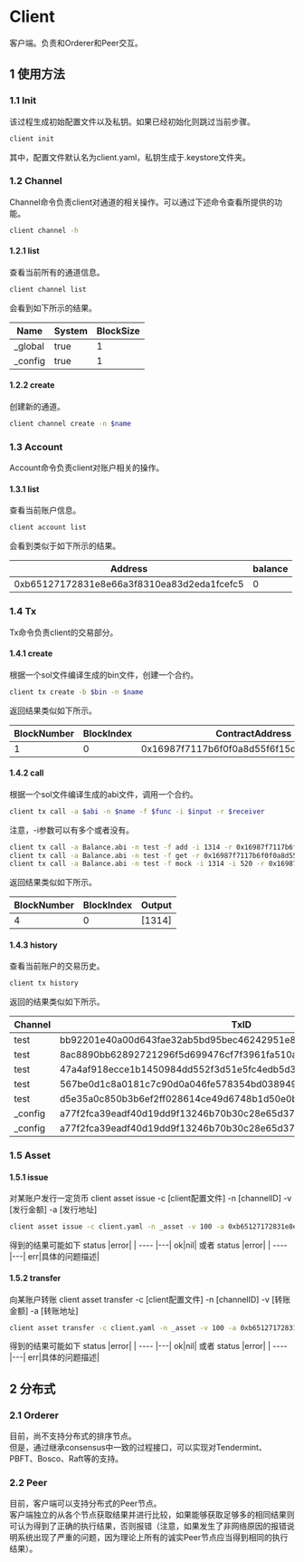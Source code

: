 # Client

客户端。负责和Orderer和Peer交互。

## 1 使用方法

### 1.1 Init

该过程生成初始配置文件以及私钥。如果已经初始化则跳过当前步骤。

```bash
client init
```

其中，配置文件默认名为client.yaml，私钥生成于.keystore文件夹。

### 1.2 Channel

Channel命令负责client对通道的相关操作。可以通过下述命令查看所提供的功能。

```bash
client channel -h
```

#### 1.2.1 list

查看当前所有的通道信息。

```bash
client channel list
```

会看到如下所示的结果。

Name | System | BlockSize
---- | --- | ---
_global | true | 1
_config | true | 1

#### 1.2.2 create

创建新的通道。

```bash
client channel create -n $name
```

### 1.3 Account

Account命令负责client对账户相关的操作。

#### 1.3.1 list

查看当前账户信息。

```bash
client account list
```

会看到类似于如下所示的结果。

Address |balance|
| ----   |---|
0xb65127172831e8e66a3f8310ea83d2eda1fcefc5|0|

### 1.4 Tx

Tx命令负责client的交易部分。

#### 1.4.1 create

根据一个sol文件编译生成的bin文件，创建一个合约。

```bash
client tx create -b $bin -n $name
```

返回结果类似如下所示。

BlockNumber | BlockIndex | ContractAddress  
---- | --- | ---
1 | 0 | 0x16987f7117b6f0f0a8d55f6f15d6d8cb82fec58a

#### 1.4.2 call

根据一个sol文件编译生成的abi文件，调用一个合约。

```bash
client tx call -a $abi -n $name -f $func -i $input -r $receiver
```

注意，-i参数可以有多个或者没有。

```bash
client tx call -a Balance.abi -n test -f add -i 1314 -r 0x16987f7117b6f0f0a8d55f6f15d6d8cb82fec58a
client tx call -a Balance.abi -n test -f get -r 0x16987f7117b6f0f0a8d55f6f15d6d8cb82fec58a
client tx call -a Balance.abi -n test -f mock -i 1314 -i 520 -r 0x16987f7117b6f0f0a8d55f6f15d6d8cb82fec58a
```

返回结果类似如下所示。

BlockNumber | BlockIndex | Output
---- | --- | ---
4 | 0 | [1314]

#### 1.4.3 history

查看当前账户的交易历史。

```bash
client tx history
```

返回的结果类似如下所示。

Channel | TxID
 ------ | ---
 test   | bb92201e40a00d643fae32ab5bd95bec46242951e88040eb7bbf0a00f50a0626
 test   | 8ac8890bb62892721296f5d699476cf7f3961fa510a761252e1e3436818cf182
 test   | 47a4af918ecce1b1450984dd552f3d51e5fc4edb5d340eff7d05ab42a55fe025
 test   | 567be0d1c8a0181c7c90d0a046fe578354bd0389490500735da8ed0dd687b167
 test   | d5e35a0c850b3b6ef2ff028614ce49d6748b1d50e0b0dabad44f89f3d548c5e6
 _config| a77f2fca39eadf40d19dd9f13246b70b30c28e65d3726f4c15261bc512edcb70
 _config| a77f2fca39eadf40d19dd9f13246b70b30c28e65d3726f4c15261bc512edcb70
 
### 1.5 Asset

#### 1.5.1 issue

对某账户发行一定货币
client asset issue -c [client配置文件] -n [channelID] -v [发行金额] -a [发行地址]

```bash
client asset issue -c client.yaml -n _asset -v 100 -a 0xb65127172831e8e66a3f8310ea83d2eda1fcefc5
```

得到的结果可能如下
status |error|
| ----   |---|
ok|nil|
或者
status |error|
| ----   |---|
err|具体的问题描述|

#### 1.5.2 transfer

向某账户转账
client asset transfer -c [client配置文件] -n [channelID] -v [转账金额] -a [转账地址]

```bash
client asset transfer -c client.yaml -n _asset -v 100 -a 0xb65127172831e8e66a3f8310ea83d2eda1fcefc5
```

得到的结果可能如下
status |error|
| ----   |---|
ok|nil|
或者
status |error|
| ----   |---|
err|具体的问题描述|

## 2 分布式

### 2.1 Orderer

目前，尚不支持分布式的排序节点。  
但是，通过继承consensus中一致的过程接口，可以实现对Tendermint、PBFT、Bosco、Raft等的支持。

### 2.2 Peer

目前，客户端可以支持分布式的Peer节点。  
客户端独立的从各个节点获取结果并进行比较，如果能够获取足够多的相同结果则可认为得到了正确的执行结果，否则报错（注意，如果发生了非网络原因的报错说明系统出现了严重的问题，因为理论上所有的诚实Peer节点应当得到相同的执行结果）。